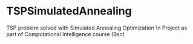 # TSPSimulatedAnnealing
TSP problem solved with Simulated Annealing Optimization \n
Project as part of Computational Intelligence course (Bsc)
